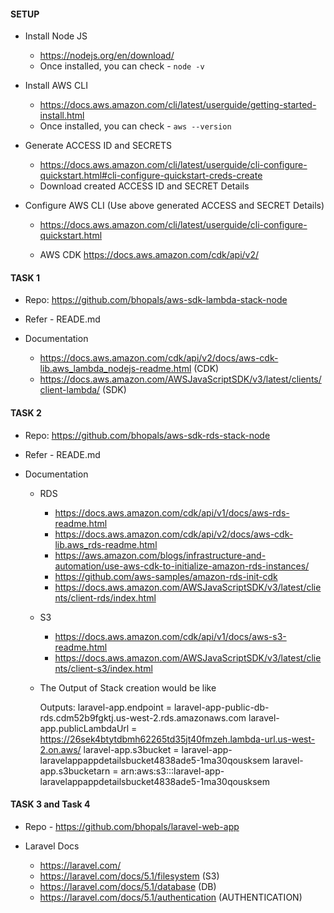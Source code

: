 #### SETUP

-   Install Node JS

    -   https://nodejs.org/en/download/
    -   Once installed, you can check - `node -v`

-   Install AWS CLI

    -   https://docs.aws.amazon.com/cli/latest/userguide/getting-started-install.html
    -   Once installed, you can check - `aws --version`

-   Generate ACCESS ID and SECRETS

    -   https://docs.aws.amazon.com/cli/latest/userguide/cli-configure-quickstart.html#cli-configure-quickstart-creds-create
    -   Download created ACCESS ID and SECRET Details

-   Configure AWS CLI (Use above generated ACCESS and SECRET Details)

    -   https://docs.aws.amazon.com/cli/latest/userguide/cli-configure-quickstart.html

    -   AWS CDK
        https://docs.aws.amazon.com/cdk/api/v2/

#### TASK 1

-   Repo: https://github.com/bhopals/aws-sdk-lambda-stack-node
-   Refer - READE.md

-   Documentation
    -   https://docs.aws.amazon.com/cdk/api/v2/docs/aws-cdk-lib.aws_lambda_nodejs-readme.html (CDK)
    -   https://docs.aws.amazon.com/AWSJavaScriptSDK/v3/latest/clients/client-lambda/ (SDK)

#### TASK 2

-   Repo: https://github.com/bhopals/aws-sdk-rds-stack-node
-   Refer - READE.md

-   Documentation

    -   RDS

        -   https://docs.aws.amazon.com/cdk/api/v1/docs/aws-rds-readme.html
        -   https://docs.aws.amazon.com/cdk/api/v2/docs/aws-cdk-lib.aws_rds-readme.html
        -   https://aws.amazon.com/blogs/infrastructure-and-automation/use-aws-cdk-to-initialize-amazon-rds-instances/
        -   https://github.com/aws-samples/amazon-rds-init-cdk
        -   https://docs.aws.amazon.com/AWSJavaScriptSDK/v3/latest/clients/client-rds/index.html

    -   S3

        -   https://docs.aws.amazon.com/cdk/api/v1/docs/aws-s3-readme.html
        -   https://docs.aws.amazon.com/AWSJavaScriptSDK/v3/latest/clients/client-s3/index.html

    -   The Output of Stack creation would be like

        Outputs:
        laravel-app.endpoint = laravel-app-public-db-rds.cdm52b9fgktj.us-west-2.rds.amazonaws.com
        laravel-app.publicLambdaUrl = https://26sek4btytdbmh62265td35jt40fmzeh.lambda-url.us-west-2.on.aws/
        laravel-app.s3bucket = laravel-app-laravelappappdetailsbucket4838ade5-1ma30qousksem
        laravel-app.s3bucketarn = arn:aws:s3:::laravel-app-laravelappappdetailsbucket4838ade5-1ma30qousksem

#### TASK 3 and Task 4

-   Repo - https://github.com/bhopals/laravel-web-app

-   Laravel Docs

    -   https://laravel.com/
    -   https://laravel.com/docs/5.1/filesystem (S3)
    -   https://laravel.com/docs/5.1/database (DB)
    -   https://laravel.com/docs/5.1/authentication (AUTHENTICATION)
